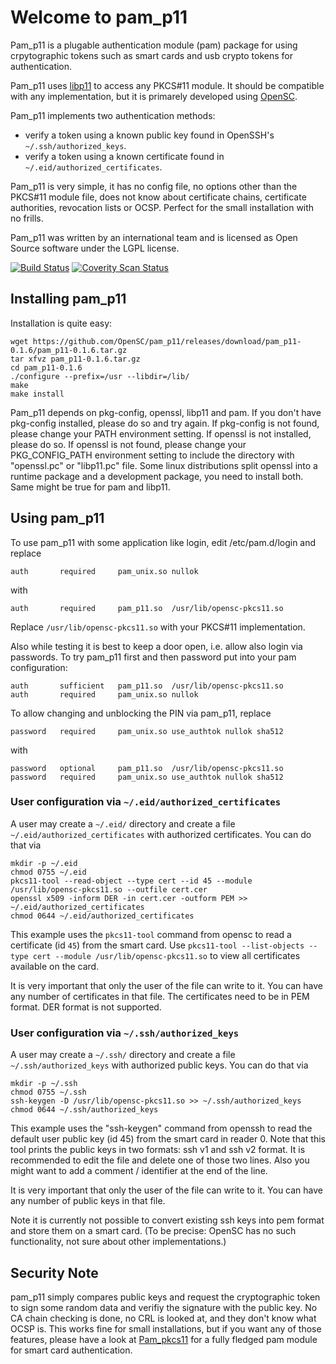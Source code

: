 # Welcome to pam_p11

Pam_p11 is a plugable authentication module (pam) package for using crpytographic tokens such as smart cards and usb crypto tokens for authentication.

Pam_p11 uses [libp11](https://github.com/OpenSC/libp11/) to access any PKCS#11 module. It should be compatible with any implementation, but it is primarely developed using [OpenSC](https://github.com/OpenSC/OpenSC/).

Pam_p11 implements two authentication methods:

- verify a token using a known public key found in OpenSSH's `~/.ssh/authorized_keys`.
- verify a token using a known certificate found in `~/.eid/authorized_certificates`.

Pam_p11 is very simple, it has no config file, no options other than the PKCS#11 module file, does not know about certificate chains, certificate authorities, revocation lists or OCSP. Perfect for the small installation with no frills.

Pam_p11 was written by an international team and is licensed as Open Source software under the LGPL license.

[![Build Status](https://travis-ci.org/OpenSC/pam_p11.svg?branch=master)](https://travis-ci.org/OpenSC/pam_p11) [![Coverity Scan Status](https://scan.coverity.com/projects/15452/badge.svg)](https://scan.coverity.com/projects/opensc-pam_p11)

## Installing pam_p11

Installation is quite easy:

```
wget https://github.com/OpenSC/pam_p11/releases/download/pam_p11-0.1.6/pam_p11-0.1.6.tar.gz
tar xfvz pam_p11-0.1.6.tar.gz
cd pam_p11-0.1.6
./configure --prefix=/usr --libdir=/lib/
make
make install
```

Pam_p11 depends on pkg-config, openssl, libp11 and pam.  If you don't have pkg-config installed, please do so and try again.  If pkg-config is not found, please change your PATH environment setting.  If openssl is not installed, please do so. If openssl is not found, please change your PKG_CONFIG_PATH environment setting to include the directory with "openssl.pc" or "libp11.pc" file. Some linux distributions split openssl into a runtime package and a development package, you need to install both. Same might be true for pam and libp11.

## Using pam_p11

To use pam_p11 with some application like login, edit /etc/pam.d/login and replace

```
auth       required     pam_unix.so nullok
```

with

```
auth       required     pam_p11.so  /usr/lib/opensc-pkcs11.so
```

Replace `/usr/lib/opensc-pkcs11.so` with your PKCS#11 implementation.

Also while testing it is best to keep a door open, i.e. allow also login via passwords. To try pam_p11 first and then password put into your pam configuration:

```
auth       sufficient   pam_p11.so  /usr/lib/opensc-pkcs11.so
auth       required     pam_unix.so nullok
```

To allow changing and unblocking the PIN via pam_p11, replace

```
password   required     pam_unix.so use_authtok nullok sha512
```

with
```
password   optional     pam_p11.so  /usr/lib/opensc-pkcs11.so
password   required     pam_unix.so use_authtok nullok sha512
```

### User configuration via `~/.eid/authorized_certificates`

A user may create a `~/.eid/` directory and create a file `~/.eid/authorized_certificates` with authorized certificates. You can do that via

```
mkdir -p ~/.eid
chmod 0755 ~/.eid
pkcs11-tool --read-object --type cert --id 45 --module /usr/lib/opensc-pkcs11.so --outfile cert.cer
openssl x509 -inform DER -in cert.cer -outform PEM >> ~/.eid/authorized_certificates
chmod 0644 ~/.eid/authorized_certificates
```

This example uses the `pkcs11-tool` command from opensc to read a certificate (id `45`) from the smart card. Use `pkcs11-tool --list-objects --type cert --module /usr/lib/opensc-pkcs11.so` to view all certificates available on the card.

It is very important that only the user of the file can write to it. You can have any number of certificates in that file. The certificates need to be in PEM format. DER format is not supported.

### User configuration via `~/.ssh/authorized_keys`

A user may create a `~/.ssh/` directory and create a file `~/.ssh/authorized_keys` with authorized public keys. You can do that via

```
mkdir -p ~/.ssh
chmod 0755 ~/.ssh
ssh-keygen -D /usr/lib/opensc-pkcs11.so >> ~/.ssh/authorized_keys
chmod 0644 ~/.ssh/authorized_keys
```

This example uses the "ssh-keygen" command from openssh to read the default user public key (id 45) from the smart card in reader 0.  Note that this tool prints the public keys in two formats: ssh v1 and ssh v2 format. It is recommended to edit the file and delete one of those two lines. Also you might want to add a comment / identifier at the end of the line.

It is very important that only the user of the file can write to it.  You can have any number of public keys in that file.

Note it is currently not possible to convert existing ssh keys into pem format and store them on a smart card. (To be precise: OpenSC has no such functionality, not sure about other implementations.)

## Security Note

pam_p11 simply compares public keys and request the cryptographic token to sign some random data and verifiy the signature with the public key. No CA chain checking is done, no CRL is looked at, and they don't know what OCSP is. This works fine for small installations, but if you want any of those features, please have a look at [Pam_pkcs11](https://github.com/OpenSC/pam_pkcs11) for a fully fledged pam module for smart card authentication.
